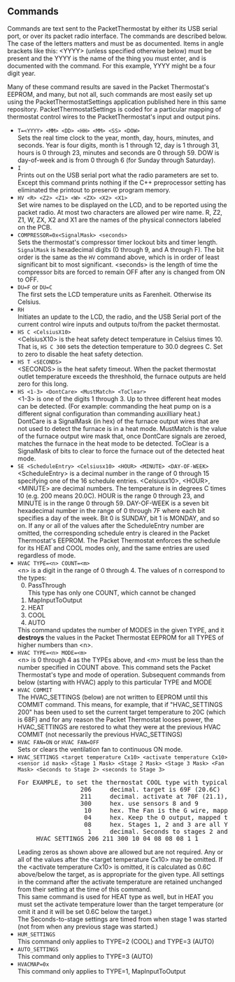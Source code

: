 <h2>Commands</h2>

<p>Commands are text sent to the PacketThermostat
by either its USB serial port, or over its packet
radio interface. The commands are described below. The case of the
letters matters and must be as documented. Items in angle brackets like this: &lt;YYYY&gt;
(unless specified otherwise below) must be present and the YYYY is the name of the thing you must enter, and is documented
with the command. For this example, YYYY might be a four digit year.</p> 

<p>Many of these command results are saved in the Packet Thermostat's
EEPROM, and many, but not all, such commands are most easily set up 
using the PacketThermostatSettings application published here in this same
repository. PacketThermostatSettings is coded for a particular mapping
of thermostat control wires to the PacketThermostat's input and output pins. 
</p>

<ul>
<li><code>T=&lt;YYYY&gt; &lt;MM&gt; &lt;DD&gt; &lt;HH&gt; &lt;MM&gt; &lt;SS&gt; &lt;DOW&gt;</code><br/>
Sets the real time clock to the year, month, day, hours,
minutes, and seconds. Year is four digits, month is 1 through 12,
day is 1 through 31, hours is 0 through 23, minutes and seconds are
0 through 59. DOW is day-of-week and is from 0 through 6 (for
Sunday through Saturday).</li>
<li><code>I</code><br/>
Prints out on the USB serial port what the radio parameters
are set to. Except this command prints nothing if 
the C++ preprocessor setting has eliminated the printout
to preserve program memory.</li>
<li><code>HV &lt;R&gt; &lt;Z2&gt; &lt;Z1&gt; &lt;W&gt; &lt;ZX&gt; &lt;X2&gt; &lt;X1&gt;</code><br/>
Set wire names to be displayed on the LCD, and
to be reported using the packet radio. At most two characters
are allowed per wire name. R, Z2, Z1, W, ZX, X2 and X1 
are the names of the physical connectors labeled on the PCB.
</li>
<li><code>COMPRESSOR=0x&lt;SignalMask&gt; &lt;seconds&gt;</code><br/>
Sets the thermostat's compressor timer lockout bits and timer length.
<code>SignalMask</code> is hexadecimal digits (0 through 9, and A through F). The bit
order is the same as the <code>HV</code> command above, which is
in order of least significant bit to most significant. &lt;seconds&gt; is
the length of time the compressor bits are forced to remain
OFF after any is changed from ON to OFF.</li>
<li><code>DU=F</code> or <code>DU=C</code><br/>
The first sets the LCD temperature units as Farenheit. Otherwise
its Celsius.</li>
<li><code>RH</code><br/>
Initiates an update to the LCD, the radio, and
the USB Serial port of the current control wire
inputs and outputs to/from the packet thermostat.</li>
<li><code>HS C &lt;CelsiusX10&gt;</code><br/>
&lt;CelsiusX10&gt; is the heat safety detect
temperature in Celsius times 10. That is, 
<code>HS C 300</code> sets the detection temperature
to 30.0 degrees C. Set to zero to disable
the heat safety detection.</li>
<li><code>HS T &lt;SECONDS&gt;</code><br/>
&lt;SECONDS&gt; is the heat safety timeout. When
the packet thermostat outlet temperature exceeds
the threshhold, the furnace outputs are held zero
for this long.</li>
<li><code>HS &lt;1-3&gt; &lt;DontCare&gt; &lt;MustMatch&gt; &lt;ToClear&gt;</code><br/>
&lt;1-3&gt; is one of the digits 1 through 3. Up to three different heat modes can be
detected. (For example: commanding the heat pump on is a different signal configuration
than commanding auxilliary heat.)
DontCare is a SignalMask (in hex) of the furnace output wires that are not used to detect
the furnace is in a heat mode. MustMatch is the value of the furnace output wire
mask that, once DontCare signals are zeroed, matches the furnace in the heat mode
to be detected.
ToClear is a SignalMask of bits to clear to force the furnace out of the
detected heat mode. </li>
<li><code>SE &lt;ScheduleEntry&gt; &lt;Celsiusx10&gt; &lt;HOUR&gt; &lt;MINUTE&gt; &lt;DAY-OF-WEEK&gt;</code><br/>
&lt;ScheduleEntry&gt; is a decimal number in the range of 0 through 15 specifying one of the 16
schedule entries. &lt;Celsiusx10&gt;, &lt;HOUR&gt;, &lt;MINUTE&gt; are decimal numbers.
The temperature is in degrees C times 10 (e.g. 200 means 20.0C). HOUR is the range 0 through 23,
and MINUTE is in the range 0 through 59. DAY-OF-WEEK is a seven bit hexadecimal number in the range of 0 through
7F where each bit specifies a day of the week. Bit 0 is SUNDAY, bit 1 is MONDAY, and so on.
If any or all of the values after the ScheduleEntry number are omitted, the corresponding schedule
entry is cleared in the Packet Thermostat's EEPROM. The Packet Thermostat enforces the schedule
for its HEAT and COOL modes only, and the same entries are used regardless of mode.
 </li>
<li><code>HVAC TYPE=&lt;n&gt; COUNT=&lt;m&gt;</code><br/>
&lt;n&gt; is a digit in the range of 0 through 4. The values of n correspond to the types:
<ol type='1' start='0' >
<li>PassThrough<br/> This type has only one COUNT, which cannot be changed</li>
<li>MapInputToOutput</li>
<li>HEAT</li>
<li>COOL</li>
<li>AUTO</li>
</ol>
 This command updates the number of MODES in the given TYPE, and it <b>destroys</b> the values in
 the Packet Thermostat EEPROM for all TYPES of higher numbers than &lt;n&gt;.
</li>
 <li><code>HVAC TYPE=&lt;n&gt; MODE=&lt;m&gt;</code><br/>
 &lt;n&gt; is 0 through 4 as the TYPEs above, and &lt;m&gt; must be less than the number
 specified in COUNT above. This command sets the Packet Thermostat's type and mode of operation. Subsequent
 commands from below (starting with HVAC) apply to this particular TYPE and MODE</li>
 <li><code>HVAC COMMIT</code><br/>
 The HVAC_SETTINGS (below) are not written to EEPROM until this COMMIT command. This means, for example, that
 if "HVAC_SETTINGS 200" has been used to set the current target temperature to 20C (which is 68F) and for
 any reason the Packet Thermostat looses power, the HVAC_SETTINGS are restored to what they were at 
 the previous HVAC COMMIT (not necessarily the previous HVAC_SETTINGS)</li>
<li><code>HVAC FAN=ON</code> or <code>HVAC FAN=OFF</code><br/>
Sets or clears the ventilation fan to continuous ON mode.</li>
<li><code>HVAC_SETTINGS &lt;target temperature Cx10&gt; &lt;activate temperature Cx10&gt; &lt;sensor id mask&gt; &lt;Stage 1 Mask&gt; &lt;Stage 2 Mask&gt; &lt;Stage 3 Mask&gt; &lt;Fan Mask&gt; &lt;Seconds to Stage 2&gt; &lt;seconds to Stage 3&gt;</code><pre>
For EXAMPLE, to set the thermostat COOL type with typical mapping of PCB to thermostat wires:
                 206     decimal. target is 69F (20.6C)  
                 211     decimal. activate at 70F (21.1), 
                 300     hex. use sensors 8 and 9
                  10     hex. The Fan is the G wire, mapped to Z1
                  04     hex. Keep the O output, mapped to X1, always ON
                  08     hex. Stages 1, 2 and 3 are all Y output, mapped to X2
                   1     decimal. Seconds to stages 2 and 3 are unimportant, 1 second each
     HVAC_SETTINGS 206 211 300 10 04 08 08 08 1 1
</pre> Leading zeros as shown above are allowed but are not required.
 Any or all of the values after the &lt;target temperature Cx10&gt; may be omitted. If the 
&lt;activate temperature Cx10&gt; is omitted, it is calculated as 0.6C above/below the target,
as is appropriate for the given type. All settings in the command after the activate temperature are
retained unchanged from their setting at the time of this command. <br/>
This same command is used for HEAT type as well, but in HEAT you must set the activate temperature
lower than the target temperature (or omit it and it will be set 0.6C below the target.)<br/>
The Seconds-to-stage settings are timed from when stage 1 was started (not from
when any previous stage was started.)</li>
<li><code>HUM_SETTINGS</code><br/>
This command only applies to TYPE=2 (COOL) and TYPE=3 (AUTO)</li>
<li><code>AUTO_SETTINGS</code><br/>
This command only applies to TYPE=3 (AUTO)</li>
<li><code>HVACMAP=0x</code><br/>
This command only applies to TYPE=1, MapInputToOutput</li>
</ul> 
